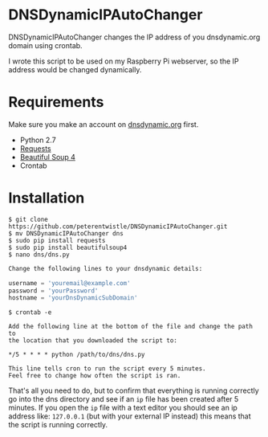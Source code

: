 DNSDynamicIPAutoChanger
==========

DNSDynamicIPAutoChanger changes the IP address of you dnsdynamic.org domain using crontab.

I wrote this script to be used on my Raspberry Pi webserver, so the IP address would be changed dynamically. 

Requirements
==========
Make sure you make an account on [dnsdynamic.org](https://www.dnsdynamic.org/signup.php) first.
* Python 2.7
* [Requests](http://www.python-requests.org)
* [Beautiful Soup 4](http://www.crummy.com/software/BeautifulSoup/bs4/doc/)
* Crontab

Installation
==========
    $ git clone https://github.com/peterentwistle/DNSDynamicIPAutoChanger.git
    $ mv DNSDynamicIPAutoChanger dns
    $ sudo pip install requests
    $ sudo pip install beautifulsoup4
    $ nano dns/dns.py

```python
Change the following lines to your dnsdynamic details:

username = 'youremail@example.com'
password = 'yourPassword'
hostname = 'yourDnsDynamicSubDomain'
```
    $ crontab -e
    
    Add the following line at the bottom of the file and change the path to
    the location that you downloaded the script to:
    
    */5 * * * * python /path/to/dns/dns.py
    
    This line tells cron to run the script every 5 minutes.
    Feel free to change how often the script is ran.

That's all you need to do, but to confirm that everything is running correctly go into the dns directory and see if an `ip` file has been created after 5 minutes. If you open the `ip` file with a text editor you should see an ip address like: `127.0.0.1` (but with your external IP instead) this means that the script is running correctly.
